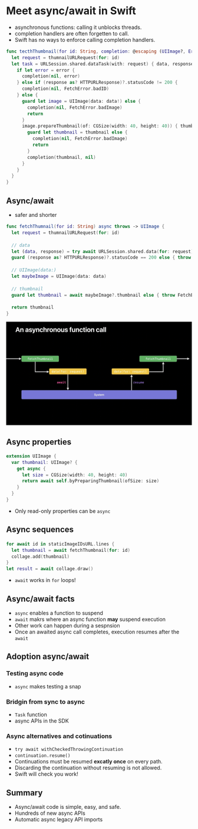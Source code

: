 # Meet async/await in Swift

- asynchronous functions: calling it unblocks threads.
- completion handlers are often forgetten to call.
- Swift has no ways to enforce calling completion handlers.

```swift
func tecthThumbnail(for id: String, completion: @escaping (UIImage?, Error?) -> Void) {
  let request = thumnailURLRequest(for: id)
  let task = URLSession.shared.dataTask(with: request) { data, response, error in            
    if let error = error {
      completion(nil, error)
    } else if (response as? HTTPURLResponse)?.statusCode != 200 {
      completion(nil, FetchError.badID)
    } else {
      guard let image = UIImage(data: data!) else {
        completion(nil, FetchError.badImage)
        return
      }
      image.prepareThumbnail(of: CGSize(width: 40, height: 40)) { thumbnail in 
        guard let thumbnail = thumbnail else {
          completion(nil, FetchError.badImage)
          return
        }
      	completion(thumbnail, nil)
      }
    }
  }
}
```



## Async/await

- safer and shorter

```swift
func fetchThumnail(for id: String) async throws -> UIImage {
  let request = thumnailURLRequest(for: id)
  
  // data
  let (data, response) = try await URLSession.shared.data(for: request)
  guard (response as? HTTPURLResponse)?.statusCode == 200 else { throw FetchError.badID }
  
  // UIImage(data:)
  let maybeImage = UIImage(data: data)
  
  // thumbnail
  guard let thumbnail = await maybeImage?.thumbnail else { throw FetchError.badImage }
  
  return thumbnail
}
```

![image-20240127215110408](./images/image-20240127215110408.png)

## Async properties

```swift
extension UIImage {
  var thumbnail: UIImage? {
    get async {
      let size = CGSize(width: 40, height: 40)
      return await self.byPreparingThumbnail(ofSize: size)
    }
  }
}
```

- Only read-only properties can be `async`



## Async sequences

```swift
for await id in staticImageIDsURL.lines {
  let thumbnail = await fetchThumbnail(for: id)
  collage.add(thumbnail)
}
let result = await collage.draw()
```

- `await` works in `for` loops!



## Async/await facts

- `async` enables a function to suspend
- `await` makrs where an async function **may** suspend execution
- Other work can happen during a sespnsion
- Once an awaited async call completes, execution resumes after the `await `



## Adoption async/await

### Testing async code

- `async` makes testing a snap

### Bridgin from sync to async

- `Task` function
- async APIs in the SDK

### Async alternatives and cotinuations

- `try await withCheckedThrowingContinuation`
- `continuation.resume()`
- Continuations must be resumed **excatly once** on every path.
- Discarding the continuation without resuming is not allowed.
- Swift will check you work!



## Summary

- Async/await code is simple, easy, and safe.
- Hundreds of new async APIs
- Automatic async legacy API imports